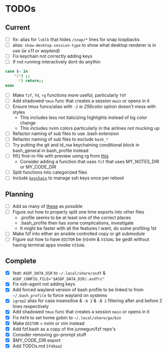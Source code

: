 TODOs
=====

Current
-------

- [ ] fix: alias for `lsblk` that hides `/snap/*` lines for snap loopbacks
- [ ] alias: `show-desktop-session-type` to show what desktop renderer is in use (*ie x11 or wayland*)
- [ ] Fix keychain not correctly adding keys
- [ ] If not running interactively dont do anythin

```bash
case $- in 
    *i*) ;;
      *) return;;
esac
```

- [ ] Make `fzf`, `fd`, `rg` functions more useful, particularly `fdf`
- [ ] Add shadowed `tmux` func that creates a session `main` or opens in it
- [ ] Ensure tmux funcs/alias with `-2` *ie 256color* option doesn't mess with styles
  - This includes less not italicizing highlights instead of bg color change
  - This includes nvim colors particularly in the airlines not mucking up
- [ ] Refactor naming of sub files to use .bash extension
- [ ] Refactor naming of sub files to exclude `bash_*`
- [ ] Try putting the git and id_rsa keychaining conditional block in bash_general in bash_profile instead
- [ ] fif() find-in-file with preview using rg from [this](http://bit.ly/2L7PIhi)
  - Consider adding a function that uses `fif` that uses MY_NOTES_DIR or MY_CODE_DIR
- [ ] Split functions into categorized files
- [ ] Include [`keychain`](https://www.funtoo.org/Keychain) to manage ssh keys once per reboot

Planning
--------

- [ ] Add as many of [these](http://bit.ly/2L7PIhi) as possible
- [ ] Figure out how to properly split one time exports into other files
  - .profile seems to be at least one of the correct places
  - .bash_profile then has some complications, investigate
  - It might be faster with all the features I want, do some profiling 1st
- [ ] Make fzf into either an ansible controlled copy or git submodule
- [ ] Figure out how to have `EDITOR` be (n)vim & `VISUAL` be gedit without having terminal apps invoke `VISUAL`

Complete
--------

- [x] feat: `ASDF_DATA_DIR` to `~/.local/share/asdf` & `ASDF_CONFIG_FILE="$ASDF_DATA_DIR/.asdfrc"`
- [x] Fix ssh-agent not adding keys 
- [x] Add forced wayland version of bash profile to be linked to from `~/.bash_profile` to force wayland on systems 
- [x] `igrep2` alias for case insensitive & `-A 2` & `-B 2` filtering after and before 2 lines respectively
- [x] Add shadowed `tmux` func that creates a session `main` or opens in it
- [x] Fix `PATH` to set home gobin to `~/.local/share/go/bin`
- [x] Make `EDITOR` = nvim or vim instead
- [x] Add fzf.bash as a copy of the junnegun/fzf repo's
- [x] Consider removing go-prompt stuff
- [x] $MY_CODE_DIR export
- [x] Add TODOs.md `5fd9aa2`
